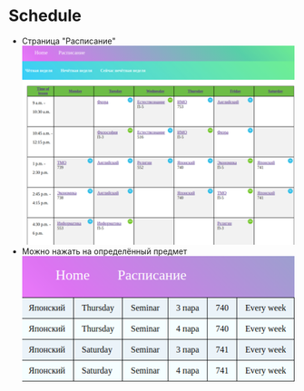 # Schedule

- Страница "Расписание"
![Альтернативный текст](/readme1.png)
- Можно нажать на определённый предмет
![Альтернативный текст](/readme2.png)
